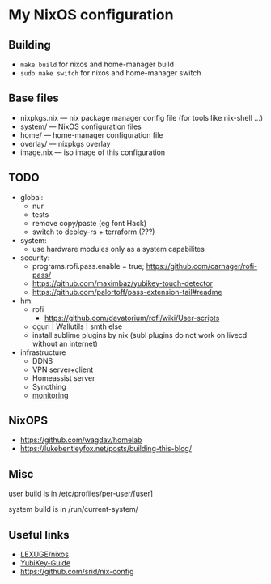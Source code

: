 # My NixOS configuration

## Building

 - `make build` for nixos and home-manager build
 - `sudo make switch` for nixos and home-manager switch


## Base files

 - nixpkgs.nix — nix package manager config file (for tools like nix-shell …)
 - system/ — NixOS configuration files
 - home/ — home-manager configuration file
 - overlay/ — nixpkgs overlay
 - image.nix — iso image of this configuration


## TODO

  - global:
    - nur
    - tests
    - remove copy/paste (eg font Hack)
    - switch to deploy-rs + terraform (???)
  - system:
    - use hardware modules only as a system capabilites
  - security:
    - programs.rofi.pass.enable = true; https://github.com/carnager/rofi-pass/
    - https://github.com/maximbaz/yubikey-touch-detector
    - https://github.com/palortoff/pass-extension-tail#readme
  - hm:
    - rofi
      - https://github.com/davatorium/rofi/wiki/User-scripts
    - oguri | Wallutils | smth else
    - install sublime plugins by nix (subl plugins do not work on livecd without an internet)
  - infrastructure
    - DDNS
    - VPN server+client
    - Homeassist server
    - Syncthing
    - [monitoring](https://github.com/hacklschorsch/nixos-cluster-monitoring-sandbox)

## NixOPS

 - https://github.com/wagdav/homelab
 - https://lukebentleyfox.net/posts/building-this-blog/

## Misc

user build is in /etc/profiles/per-user/[user]

system build is in /run/current-system/


## Useful links

  - [LEXUGE/nixos](https://github.com/LEXUGE/nixos)
  - [YubiKey-Guide](https://github.com/drduh/YubiKey-Guide)
  - https://github.com/srid/nix-config
